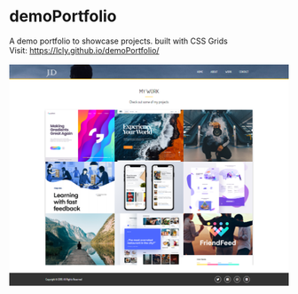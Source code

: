 # demoPortfolio

A demo portfolio to showcase projects. built with CSS Grids
<br/>
Visit: https://lcly.github.io/demoPortfolio/
<br/>
<br/>
![demo](demo.PNG)
